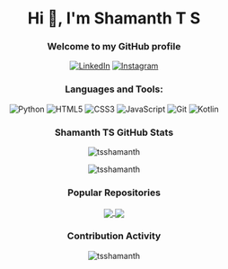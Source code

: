 <h1 align="center">Hi 👋, I'm Shamanth T S</h1>
<h3 align="center">Welcome to my GitHub profile</h3>

<p align="center">
  <a href="https://www.linkedin.com/in/shamanth-sharma-b2678322a"><img src="https://img.icons8.com/fluent/48/000000/linkedin.png" alt="LinkedIn"/></a>
  <a href="https://www.instagram.com/shamanth_sharma?igsh=MWdha3ZlOTEwOHNtYg=="><img src="https://img.icons8.com/fluent/48/000000/instagram-new.png" alt="Instagram"/></a>
</p>

<h3 align="center">Languages and Tools:</h3>
<p align="center">
  <img src="https://img.icons8.com/color/48/000000/python.png" alt="Python"/>
  <img src="https://img.icons8.com/color/48/000000/html-5.png" alt="HTML5"/>
  <img src="https://img.icons8.com/color/48/000000/css3.png" alt="CSS3"/>
  <img src="https://img.icons8.com/color/48/000000/javascript.png" alt="JavaScript"/>
  <img src="https://img.icons8.com/color/48/000000/git.png" alt="Git"/>
  <img src="https://img.icons8.com/color/48/000000/kotlin.png" alt="Kotlin"/>
  
  
</p>

<h3 align="center">Shamanth TS GitHub Stats</h3>
<p align="center">
  <img src="https://github-readme-stats.vercel.app/api?username=tsshamanth&show_icons=true&theme=radical" alt="tsshamanth" />
</p>
<p align="center">
  <img src="https://github-readme-stats.vercel.app/api/top-langs/?username=tsshamanth&layout=compact&theme=radical" alt="tsshamanth" />
</p>


<h3 align="center">Popular Repositories</h3>
<p align="center">
  <a href="https://github.com/tsshamanth/Air-Canva">
    <img align="center" src="https://github-readme-stats.vercel.app/api/pin/?username=tsshamanth&repo=Air-Canva&theme=radical" />
  </a>
  <a href="https://github.com/yourusername/GunZz">
    <img align="center" src="https://github-readme-stats.vercel.app/api/pin/?username=tsshamanth&repo=GunZz&theme=radical" />
  </a>
</p>



<h3 align="center">Contribution Activity</h3>
<p align="center">
  <img src="https://github-readme-stats.vercel.app/api?username=tsshamanth&show_icons=true&theme=radical" alt="tsshamanth" />
</p>
